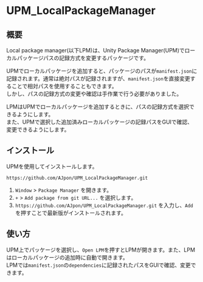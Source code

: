 # UPM_LocalPackageManager
## 概要
Local package manager(以下LPM)は、Unity Package Manager(UPM)でローカルパッケージパスの記録方式を変更するパッケージです。

UPMでローカルパッケージを追加すると、パッケージのパスが`manifest.json`に記録されます。通常は絶対パスが記録されますが、`manifest.json`を直接変更することで相対パスを使用することもできます。  
しかし、パスの記録方式の変更や確認は手作業で行う必要がありました。

LPMはUPMでローカルパッケージを追加するときに、パスの記録方式を選択できるようにします。  
また、UPMで選択した追加済みローカルパッケージの記録パスをGUIで確認、変更できるようにします。

## インストール
UPMを使用してインストールします。
```
https://github.com/AJpon/UPM_LocalPackageManager.git
```

1. `Window` > `Package Manager` を開きます。
2. `+` > `Add package from git URL...` を選択します。
3. ```https://github.com/AJpon/UPM_LocalPackageManager.git``` を入力し、`Add` を押すことで最新版がインストールされます。

## 使い方
UPM上でパッケージを選択し、`Open LPM`を押すとLPMが開きます。また、LPMはローカルパッケージの追加時に自動で開きます。  
LPMでは`manifest.json`の`dependencies`に記録されたパスをGUIで確認、変更できます。


<!-- 
・UPMでRemoveボタンの横のEditを押すとインスペクタが出る
・インスペクタから情報の確認、manifest.json の修正, Openができる
UPM周辺で完結させたいのでこういう感じになってる 
-->


